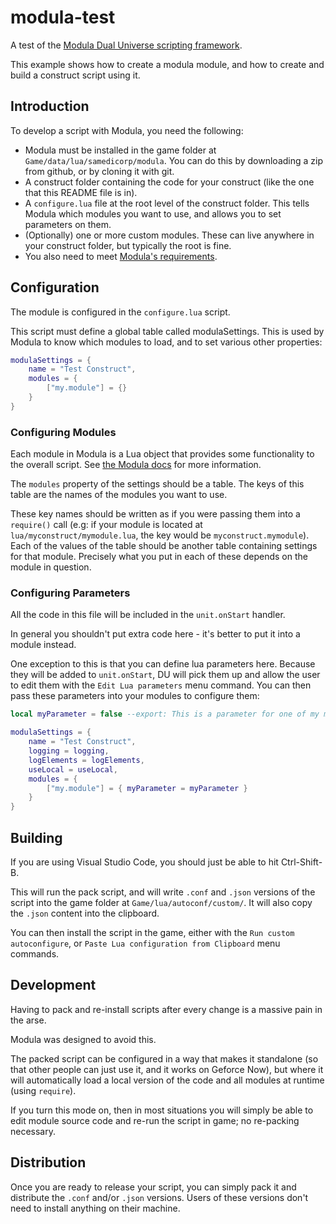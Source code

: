 # modula-test

A test of the [Modula Dual Universe scripting framework](https://github.com/samedicorp/modula).

This example shows how to create a modula module, and how to create and build a construct script using it.

## Introduction

To develop a script with Modula, you need the following:

- Modula must be installed in the game folder at `Game/data/lua/samedicorp/modula`. You can do this by downloading a zip from github, or by cloning it with git. 
- A construct folder containing the code for your construct (like the one that this README file is in).
- A `configure.lua` file at the root level of the construct folder. This tells Modula which modules you want to use, and allows you to set parameters on them.
- (Optionally) one or more custom modules. These can live anywhere in your construct folder, but typically the root is fine.
- You also need to meet [Modula's requirements](https://github.com/samedicorp/modula#requirements).

## Configuration

The module is configured in the `configure.lua` script.

This script must define a global table called modulaSettings. This is used by Modula to know which modules to load, and to set various other properties:

```lua
modulaSettings = { 
    name = "Test Construct",
    modules = {
        ["my.module"] = {}
    }
}
```
### Configuring Modules

Each module in Modula is a Lua object that provides some functionality to the overall script. See [the Modula docs](https://github.com/samedicorp/modula#modules) for more information.

The `modules` property of the settings should be a table. The keys of this table are the names of the modules you want to use. 

These key names should be written as if you were passing them into a `require()` call (e.g: if your module is located at `lua/myconstruct/mymodule.lua`, the key would be `myconstruct.mymodule`). Each of the values of the table should be another table containing settings for that module. Precisely what you put in each of these depends on the module in question. 

### Configuring Parameters

All the code in this file will be included in the `unit.onStart` handler. 

In general you shouldn't put extra code here - it's better to put it into a module instead.

One exception to this is that you can define lua parameters here. Because they will be added to `unit.onStart`, DU will pick them up and allow the user to edit them with the `Edit Lua parameters` menu command. You can then pass these parameters into your modules to configure them:

```lua
local myParameter = false --export: This is a parameter for one of my modules.

modulaSettings = { 
    name = "Test Construct",
    logging = logging, 
    logElements = logElements, 
    useLocal = useLocal,
    modules = {
        ["my.module"] = { myParameter = myParameter }
    }
}
```

## Building

If you are using Visual Studio Code, you should just be able to hit Ctrl-Shift-B. 

This will run the pack script, and will write `.conf` and `.json` versions of the script into the game folder at `Game/lua/autoconf/custom/`. It will also copy the `.json` content into the clipboard. 

You can then install the script in the game, either with the `Run custom autoconfigure`, or `Paste Lua configuration from Clipboard` menu commands.

## Development

Having to pack and re-install scripts after every change is a massive pain in the arse.

Modula was designed to avoid this. 

The packed script can be configured in a way that makes it standalone (so that other people can just use it, and it works on Geforce Now), but where it will automatically load a local version of the code and all modules at runtime (using `require`). 

If you turn this mode on, then in most situations you will simply be able to edit module source code and re-run the script in game; no re-packing necessary. 

## Distribution 

Once you are ready to release your script, you can simply pack it and distribute the `.conf` and/or `.json` versions. Users of these versions don't need to install anything on their machine.